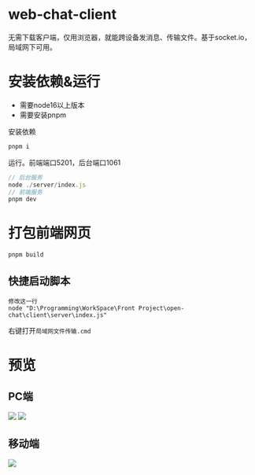 # web-chat-client
无需下载客户端，仅用浏览器，就能跨设备发消息、传输文件。基于socket.io，局域网下可用。

# 安装依赖&运行
- 需要node16以上版本
- 需要安装pnpm

安装依赖
```js
pnpm i
```
运行。前端端口5201，后台端口1061
```js
// 后台服务
node ./server/index.js
// 前端服务
pnpm dev
```

# 打包前端网页
```js
pnpm build
```
## 快捷启动脚本
```
修改这一行
node "D:\Programming\WorkSpace\Front Project\open-chat\client\server\index.js"
```
右键打开`局域网文件传输.cmd`
# 预览
## PC端
![](https://github.com/wuchuangqk/readme-img/blob/master/PC端1.jpg)
![](https://github.com/wuchuangqk/readme-img/blob/master/PC端2.jpg)
## 移动端
![](https://github.com/wuchuangqk/readme-img/blob/master/移动端.jpg)
